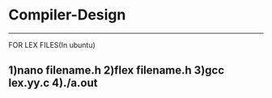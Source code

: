 # Compiler-Design 
--------------------------

FOR LEX FILES(In ubuntu)

1)nano filename.h
2)flex filename.h
3)gcc lex.yy.c
4)./a.out
----------------------------------
